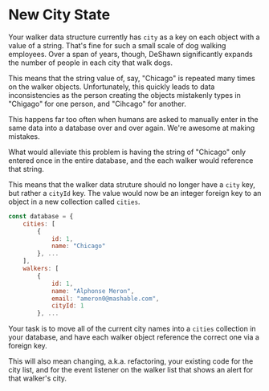 # New City State

Your walker data structure currently has `city` as a key on each object with a value of a string. That's fine for such a small scale of dog walking employees. Over a span of years, though, DeShawn significantly expands the number of people in each city that walk dogs.

This means that the string value of, say, "Chicago" is repeated many times on the walker objects. Unfortunately, this quickly leads to data inconsistencies as the person creating the objects mistakenly types in "Chigago" for one person, and "Cihcago" for another.

This happens far too often when humans are asked to manually enter in the same data into a database over and over again. We're awesome at making mistakes.

What would alleviate this problem is having the string of "Chicago" only entered once in the entire database, and the each walker would reference that string.

This means that the walker data struture should no longer have a `city` key, but rather a `cityId` key. The value would now be an integer foreign key to an object in a new collection called `cities`.

```js
const database = {
    cities: [
        {
            id: 1,
            name: "Chicago"
        }, ...
    ],
    walkers: [
        {
            id: 1,
            name: "Alphonse Meron",
            email: "ameron0@mashable.com",
            cityId: 1
        }, ...
```

Your task is to move all of the current city names into a `cities` collection in your database, and have each walker object reference the correct one via a foreign key.

This will also mean changing, a.k.a. refactoring, your existing code for the city list, and for the event listener on the walker list that shows an alert for that walker's city.


